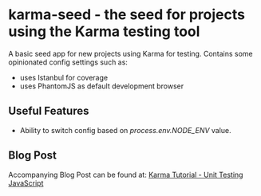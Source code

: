 # karma-seed - the seed for projects using the Karma testing tool

A basic seed app for new projects using Karma for testing. Contains some opinionated config settings such as:

* uses Istanbul for coverage
* uses PhantomJS as default development browser
 
## Useful Features

* Ability to switch config based on _process.env.NODE_ENV_ value.


## Blog Post

Accompanying Blog Post can be found at: [Karma Tutorial - Unit Testing JavaScript](http://www.bradoncode.com/blog/2015/02/27/karma-tutorial/)
